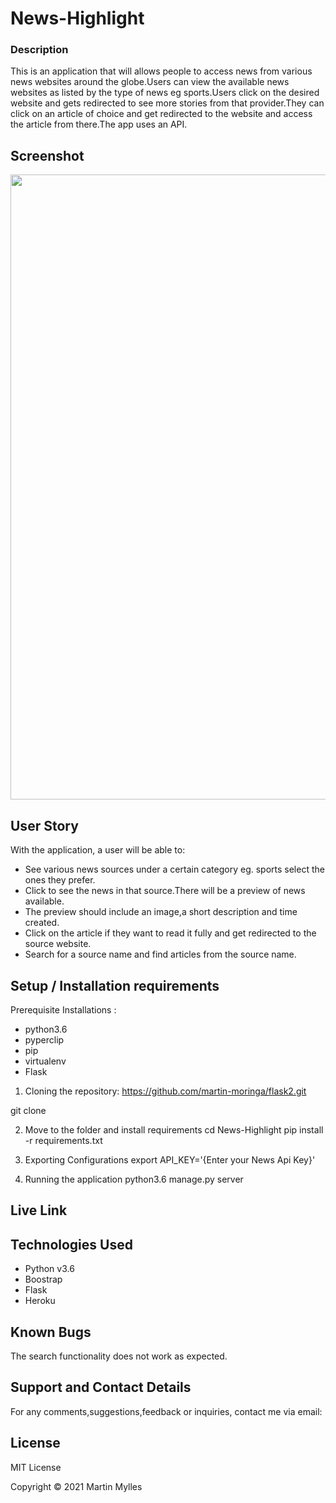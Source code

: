 # News-Highlight

### Description

This is an application that will allows people to access news from various news websites around the globe.Users can view the available news websites as listed by the type of news eg sports.Users click on the desired website and gets redirected to see more stories from that provider.They can click on an article of choice and get redirected to the website and access the article from there.The app uses an API.

## Screenshot
<img src="" width="1000">

## User Story

With the application, a user will be able to:
* See various news sources under a certain category eg. sports select the ones they prefer.
* Click to see the news in that source.There will be a preview of news available.
* The preview should include an image,a short description and time created.
* Click on the article if they want to read it fully and get redirected to the source website.
* Search for a source name and find articles from the source name. 

## Setup / Installation requirements

Prerequisite Installations :
* python3.6
* pyperclip
* pip
* virtualenv
* Flask

1. Cloning the repository: https://github.com/martin-moringa/flask2.git

git clone 

2. Move to the folder and install requirements
cd News-Highlight
pip install -r requirements.txt

3. Exporting Configurations
export API_KEY='{Enter your News Api Key}'

4. Running the application
python3.6 manage.py server

## Live Link



## Technologies Used
* Python v3.6
* Boostrap
* Flask
* Heroku


## Known Bugs
The search functionality does not work as expected.

## Support and Contact Details
For any comments,suggestions,feedback or inquiries, contact me via email: 



## License
MIT License

Copyright &copy; 2021 Martin Mylles
